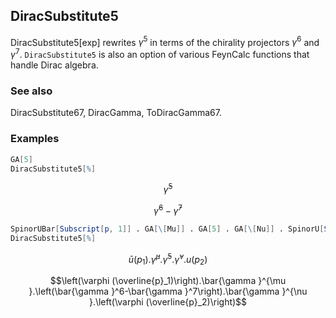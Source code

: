 ##  DiracSubstitute5 

DiracSubstitute5[exp] rewrites $\gamma^5$ in terms of the chirality projectors $\gamma^6$ and $\gamma^7$. `DiracSubstitute5` is also an option of various FeynCalc functions that handle Dirac algebra.

###  See also 

DiracSubstitute67, DiracGamma, ToDiracGamma67.

###  Examples 

```mathematica
GA[5]
DiracSubstitute5[%]
```

$$\bar{\gamma }^5$$

$$\bar{\gamma }^6-\bar{\gamma }^7$$

```mathematica
SpinorUBar[Subscript[p, 1]] . GA[\[Mu]] . GA[5] . GA[\[Nu]] . SpinorU[Subscript[p, 2]]
DiracSubstitute5[%]
```

$$\bar{u}\left(p_1\right).\bar{\gamma }^{\mu }.\bar{\gamma }^5.\bar{\gamma }^{\nu }.u\left(p_2\right)$$

$$\left(\varphi (\overline{p}_1)\right).\bar{\gamma }^{\mu }.\left(\bar{\gamma }^6-\bar{\gamma }^7\right).\bar{\gamma }^{\nu }.\left(\varphi (\overline{p}_2)\right)$$